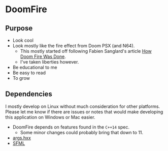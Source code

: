 # DoomFire

## Purpose

 - Look cool
 - Look mostly like the fire effect from Doom PSX (and N64).
   - This mostly started off following Fabien Sanglard's article [How Doom Fire Was Done](http://fabiensanglard.net/doom_fire_psx/index.html).
   - I've taken liberties however.
 - Be educational to me
 - Be easy to read
 - To grow

## Dependencies

I mostly develop on Linux without much consideration for other platforms. Please let me know if there are issues or notes that would make developing this application on Windows or Mac easier.

- DoomFire depends on features found in the `C++14` spec.
  - Some minor changes could probably bring that down to 11.
- [args.hxx](https://github.com/Taywee/args)
- [SFML](https://www.sfml-dev.org)
